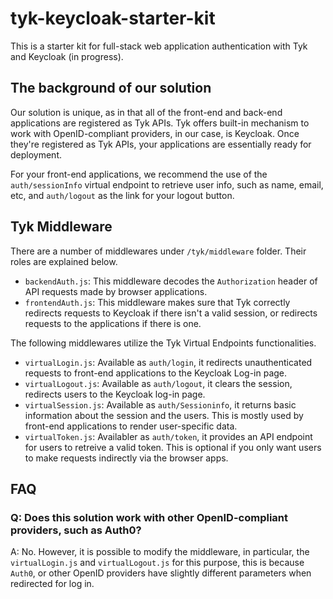 # tyk-keycloak-starter-kit

This is a starter kit for full-stack web application authentication with Tyk and Keycloak (in progress).

## The background of our solution

Our solution is unique, as in that all of the front-end and back-end applications are registered as Tyk APIs. Tyk offers built-in mechanism to work with OpenID-compliant providers, in our case, is Keycloak. Once they're registered as Tyk APIs, your applications are essentially ready for deployment.

For your front-end applications, we recommend the use of the `auth/sessionInfo` virtual endpoint to retrieve user info, such as name, email, etc, and `auth/logout` as the link for your logout button.

## Tyk Middleware

There are a number of middlewares under `/tyk/middleware` folder. Their roles are explained below.

- `backendAuth.js`: This middleware decodes the `Authorization` header of API requests made by browser applications.
- `frontendAuth.js`: This middleware makes sure that Tyk correctly redirects requests to Keycloak if there isn't a valid session, or redirects requests to the applications if there is one.

The following middlewares utilize the Tyk Virtual Endpoints functionalities.
- `virtualLogin.js`: Available as `auth/login`, it redirects unauthenticated requests to front-end applications to the Keycloak Log-in page.
- `virtualLogout.js`: Available as `auth/logout`, it clears the session, redirects users to the Keycloak log-in page.
- `virtualSession.js`: Available as `auth/Sessioninfo`, it returns basic information about the session and the users. This is mostly used by front-end applications to render user-specific data.
- `virtualToken.js`: Availabler as `auth/token`, it provides an API endpoint for users to retreive a valid token. This is optional if you only want users to make requests indirectly via the browser apps.



## FAQ

### Q: Does this solution work with other OpenID-compliant providers, such as Auth0?
A: No. However, it is possible to modify the middleware, in particular, the `virtualLogin.js` and `virtualLogout.js` for this purpose, this is because `Auth0`, or other OpenID providers have slightly different parameters when redirected for log in.

